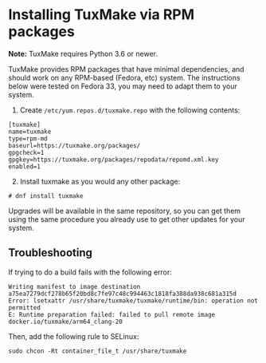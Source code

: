 # Installing TuxMake via RPM packages

**Note:** TuxMake requires Python 3.6 or newer.

TuxMake provides RPM packages that have minimal dependencies, and should work
on any RPM-based (Fedora, etc) system. The instructions below were tested on
Fedora 33, you may need to adapt them to your system.

1) Create `/etc/yum.repos.d/tuxmake.repo` with the following contents:

```
[tuxmake]
name=tuxmake
type=rpm-md
baseurl=https://tuxmake.org/packages/
gpgcheck=1
gpgkey=https://tuxmake.org/packages/repodata/repomd.xml.key
enabled=1

```

2) Install tuxmake as you would any other package:

```
# dnf install tuxmake
```

Upgrades will be available in the same repository, so you can get them using
the same procedure you already use to get other updates for your system.

## Troubleshooting

If trying to do a build fails with the following error:

```
Writing manifest to image destination
a75ea7279dcf278b65f20bd8c7fe97c48c994463c1818fa388da938c681a315d
Error: lsetxattr /usr/share/tuxmake/tuxmake/runtime/bin: operation not permitted
E: Runtime preparation failed: failed to pull remote image docker.io/tuxmake/arm64_clang-20
```

Then, add the following rule to SELinux:

```
sudo chcon -Rt container_file_t /usr/share/tuxmake
```
